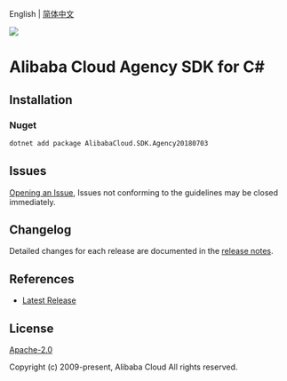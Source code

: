 English | [简体中文](README-CN.md)

![](https://aliyunsdk-pages.alicdn.com/icons/AlibabaCloud.svg)

# Alibaba Cloud Agency SDK for C#

## Installation

### Nuget

```bash
dotnet add package AlibabaCloud.SDK.Agency20180703
```

## Issues

[Opening an Issue](https://github.com/aliyun/alibabacloud-csharp-sdk/issues/new), Issues not conforming to the guidelines may be closed immediately.

## Changelog

Detailed changes for each release are documented in the [release notes](./ChangeLog.md).

## References

* [Latest Release](https://github.com/aliyun/alibabacloud-csharp-sdk/)

## License

[Apache-2.0](http://www.apache.org/licenses/LICENSE-2.0)

Copyright (c) 2009-present, Alibaba Cloud All rights reserved.
